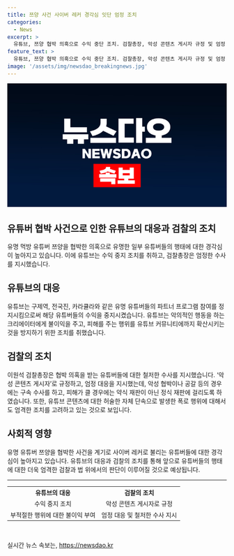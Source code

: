 ```yaml
---
title: 쯔양 사건 사이버 레커 경각심 잇단 엄정 조치
categories:
  - News
excerpt: >
  유튜브, 쯔양 협박 의혹으로 수익 중단 조치. 검찰총장, 악성 콘텐츠 게시자 규정 및 엄정 대응 지시. 유튜브는 협박·학대 등 부적절한 행위를 한 크리에이터에게 수익 중지 조치를 취하고, 검찰은 협박·공갈 등에 대한 철저한 수사를 지시함. 사이버 레커로 불리는 유튜버들의 불법행위에 대한 경각심 높아짐. 이들의 민낯과 법적 결론 주목. YTN 조성호 기자 보도.
feature_text: >
  유튜브, 쯔양 협박 의혹으로 수익 중단 조치. 검찰총장, 악성 콘텐츠 게시자 규정 및 엄정 대응 지시. 유튜브는 협박·학대 등 부적절한 행위를 한 크리에이터에게 수익 중지 조치를 취하고, 검찰은 협박·공갈 등에 대한 철저한 수사를 지시함. 사이버 레커로 불리는 유튜버들의 불법행위에 대한 경각심 높아짐. 이들의 민낯과 법적 결론 주목. YTN 조성호 기자 보도.
image: '/assets/img/newsdao_breakingnews.jpg'
---
```


<p><img src="/assets/img/newsdao_breakingnews.jpg" alt="koreaapp 속보" /></p>

<h2>유튜버 협박 사건으로 인한 유튜브의 대응과 검찰의 조치</h2>

<p data-ke-size="size16">유명 먹방 유튜버 쯔양을 협박한 의혹으로 유명한 일부 유튜버들의 행태에 대한 경각심이 높아지고 있습니다. 이에 유튜브는 수익 중지 조치를 취하고, 검찰총장은 엄정한 수사를 지시했습니다.</p>

<h2 data-ke-size="size26">유튜브의 대응</h2>

<p data-ke-size="size16">유튜브는 구제역, 전국진, 카라큘라와 같은 유명 유튜버들의 파트너 프로그램 참여를 정지시킴으로써 해당 유튜버들의 수익을 중지시켰습니다. 유튜브는 악의적인 행동을 하는 크리에이터에게 불이익을 주고, 피해를 주는 행위를 유튜브 커뮤니티에까지 확산시키는 것을 방지하기 위한 조치를 취했습니다.</p>

<h2 data-ke-size="size26">검찰의 조치</h2>

<p data-ke-size="size16">이원석 검찰총장은 협박 의혹을 받는 유튜버들에 대한 철저한 수사를 지시했습니다. ‘악성 콘텐츠 게시자’로 규정하고, 엄정 대응을 지시했는데, 악성 협박이나 공갈 등의 경우에는 구속 수사를 하고, 피해가 클 경우에는 약식 재판이 아닌 정식 재판에 걸리도록 하였습니다. 또한, 유튜브 콘텐츠에 대한 허술한 자체 단속으로 발생한 폭로 행위에 대해서도 엄격한 조치를 고려하고 있는 것으로 보입니다.</p>

<h2 data-ke-size="size26">사회적 영향</h2>

<p data-ke-size="size16">유명 유튜버 쯔양을 협박한 사건을 계기로 사이버 레커로 불리는 유튜버들에 대한 경각심이 높아지고 있습니다. 유튜브의 대응과 검찰의 조치를 통해 앞으로 유튜버들의 행태에 대한 더욱 엄격한 검찰과 법 위에서의 판단이 이루어질 것으로 예상됩니다.</p>

<hr>

<table>
    <tr>
        <th style="text-align: center;">유튜브의 대응</th>
        <th style="text-align: center;">검찰의 조치</th>
    </tr>
    <tr>
        <td style="text-align: center;">수익 중지 조치</td>
        <td style="text-align: center;">악성 콘텐츠 게시자로 규정</td>
    </tr>
    <tr>
        <td style="text-align: center;">부적절한 행위에 대한 불이익 부여</td>
        <td style="text-align: center;">엄정 대응 및 철저한 수사 지시</td>
    </tr>
</table>

<p data-ke-size="size16">&nbsp;</p>
실시간 뉴스 속보는, <a href="https://newsdao.kr" rel="dofollow">https://newsdao.kr</a>


